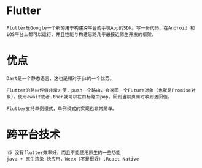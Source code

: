 # Flutter 

	Flutter是Google一个新的用于构建跨平台的手机App的SDK。写一份代码，在Android 和iOS平台上都可以运行，并且性能与构建思路几乎最接近原生开发的框架。


# 优点


	Dart是一个静态语言，这也是相对于js的一个优势。
	
	Flutter的路由传值非常方便，push一个路由，会返回一个Future对象（也就是Promise对象），使用await或者.then就可以在目标路由pop，回到当前页面时收到返回值。

	Flutter支持单例模式，单例模式的实现也非常简单。

# 跨平台技术

	h5 没有flutter效率好，而且不能使用原生的一些功能
	java + 原生渲染	快应用，Weex（不是很好）,React Native


# 